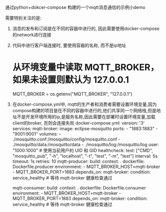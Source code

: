 通过python+dokcer-compose 构建的一个mqtt消息通信的示例小demo

需要特别关注的是:
1. 消息的发布和订阅是在不同的容器中进行的, 因此需要使用docker-compose的network进行连接
2. 代码中进行客户端连接时, 要使用容器的名称, 而不是ip地址
    # 从环境变量中读取 MQTT_BROKER，如果未设置则默认为 127.0.0.1
    MQTT_BROKER = os.getenv("MQTT_BROKER", "127.0.0.1")
3. 在docker-compose.yml中, mqtt的生产者和消费者需要设置环境变量,因为compose构建的项目是在不同的容器中进行的,他们共享同一个网络栈,但是地址不是开发环境所用的ip,是服务名称,因此需要在部署时设置环境变量,加载client的broker, 否则会连接失败
docker-compose.yml:
    version: '3'
    services:
    mqtt-broker:
        image: eclipse-mosquitto
        ports:
        - "1883:1883"
        - "9001:9001"
        volumes:
        - ./mosquitto.conf:/mosquitto/config/mosquitto.conf
        - ./mosquitto/data:/mosquitto/data
        - ./mosquitto/log:/mosquitto/log
        user: "1000:1000"  # 使用当前用户的 UID 和 GID
        healthcheck:
        test: ["CMD", "mosquitto_pub", "-h", "localhost", "-t", "test", "-m", "test"]
        interval: 5s
        timeout: 1s
        retries: 10
    mqtt-producer:
        build:
        context: .
        dockerfile: Dockerfile.producer
        environment:
        - MQTT_BROKER_HOST=mqtt-broker
        - MQTT_BROKER_PORT=1883
        depends_on:
        mqtt-broker:
            condition: service_healthy  # 等待 mqtt-broker 健康检查通过

    mqtt-consumer:
        build:
        context: .
        dockerfile: Dockerfile.consumer
        environment:
        - MQTT_BROKER_HOST=mqtt-broker
        - MQTT_BROKER_PORT=1883
        depends_on:
        mqtt-broker:
            condition: service_healthy  # 等待 mqtt-broker 健康检查通过   